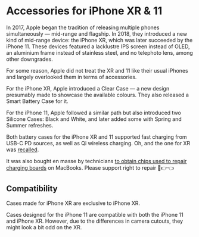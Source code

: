 # Accessories for iPhone XR & 11

In 2017, Apple began the tradition of releasing multiple phones simultaneously — mid-range and flagship. In 2018, they introduced a new kind of mid-range device: the iPhone XR, which was later succeeded by the iPhone 11. These devices featured a lacklustre IPS screen instead of OLED, an aluminium frame instead of stainless steel, and no telephoto lens, among other downgrades.

For some reason, Apple did not treat the XR and 11 like their usual iPhones and largely overlooked them in terms of accessories.

For the iPhone XR, Apple introduced a Clear Case — a new design presumably made to showcase the available colours. They also released a Smart Battery Case for it.

For the iPhone 11, Apple followed a similar path but also introduced two Silicone Cases: Black and White, and later added some with Spring and Summer refreshes.

Both battery cases for the iPhone XR and 11 supported fast charging from USB-C PD sources, as well as Qi wireless charging. Oh, and the one for XR was [recalled](ttps://9to5mac.com/2020/01/13/get-iphone-smart-battery-case-replaced-free/).

It was also bought en masse by technicians [to obtain chips used to repair charging boards](https://www.youtube.com/watch?v=JLIWDKA-1Tw) on MacBooks. Please support right to repair 🥺👉👈

## Compatibility

Cases made for iPhone XR are exclusive to iPhone XR.

Cases designed for the iPhone 11 are compatible with both the iPhone 11 and iPhone XR. However, due to the differences in camera cutouts, they might look a bit odd on the XR.
